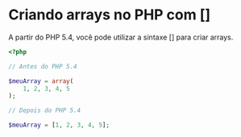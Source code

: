 # Criando arrays no PHP com []

A partir do PHP 5.4, você pode utilizar a sintaxe [] para criar arrays.

```php
<?php

// Antes do PHP 5.4

$meuArray = array(
    1, 2, 3, 4, 5
);

// Depois do PHP 5.4

$meuArray = [1, 2, 3, 4, 5];
```